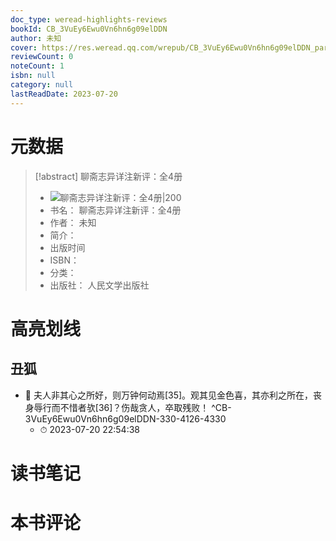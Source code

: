 ```yaml
---
doc_type: weread-highlights-reviews
bookId: CB_3VuEy6Ewu0Vn6hn6g09elDDN
author: 未知
cover: https://res.weread.qq.com/wrepub/CB_3VuEy6Ewu0Vn6hn6g09elDDN_parsecover
reviewCount: 0
noteCount: 1
isbn: null
category: null
lastReadDate: 2023-07-20
---
```

# 元数据
> [!abstract] 聊斋志异详注新评：全4册
> - ![ 聊斋志异详注新评：全4册|200](https://res.weread.qq.com/wrepub/CB_3VuEy6Ewu0Vn6hn6g09elDDN_parsecover)
> - 书名： 聊斋志异详注新评：全4册
> - 作者： 未知
> - 简介： 
> - 出版时间 
> - ISBN： 
> - 分类： 
> - 出版社： 人民文学出版社

# 高亮划线

## 丑狐


- 📌 夫人非其心之所好，则万钟何动焉[35]。观其见金色喜，其亦利之所在，丧身辱行而不惜者欤[36]？伤哉贪人，卒取残败！ ^CB-3VuEy6Ewu0Vn6hn6g09elDDN-330-4126-4330
    - ⏱ 2023-07-20 22:54:38 
# 读书笔记

# 本书评论
